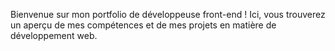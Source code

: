 Bienvenue sur mon portfolio de développeuse front-end ! Ici, vous trouverez un aperçu de mes compétences et de mes projets en matière de développement web.